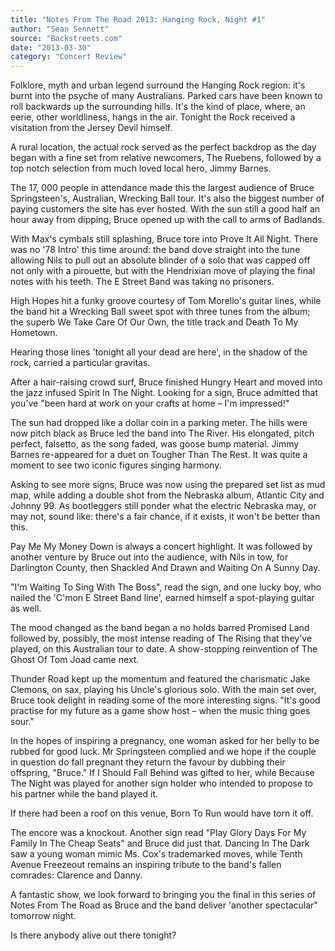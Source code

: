 ```yaml
---
title: "Notes From The Road 2013: Hanging Rock, Night #1"
author: "Sean Sennett"
source: "Backstreets.com"
date: "2013-03-30"
category: "Concert Review"
---
```


Folklore, myth and urban legend surround the Hanging Rock region: it's burnt into the psyche of many Australians. Parked cars have been known to roll backwards up the surrounding hills. It's the kind of place, where, an eerie, other worldliness, hangs in the air. Tonight the Rock received a visitation from the Jersey Devil himself.

A rural location, the actual rock served as the perfect backdrop as the day began with a fine set from relative newcomers, The Ruebens, followed by a top notch selection from much loved local hero, Jimmy Barnes.

The 17, 000 people in attendance made this the largest audience of Bruce Springsteen's, Australian, Wrecking Ball tour. It's also the biggest number of paying customers the site has ever hosted. With the sun still a good half an hour away from dipping, Bruce opened up with the call to arms of Badlands.

With Max's cymbals still splashing, Bruce tore into Prove It All Night. There was no '78 Intro' this time around: the band dove straight into the tune allowing Nils to pull out an absolute blinder of a solo that was capped off not only with a pirouette, but with the Hendrixian move of playing the final notes with his teeth. The E Street Band was taking no prisoners.

High Hopes hit a funky groove courtesy of Tom Morello's guitar lines, while the band hit a Wrecking Ball sweet spot with three tunes from the album; the superb We Take Care Of Our Own, the title track and Death To My Hometown.

Hearing those lines 'tonight all your dead are here', in the shadow of the rock, carried a particular gravitas.

After a hair-raising crowd surf, Bruce finished Hungry Heart and moved into the jazz infused Spirit In The Night. Looking for a sign, Bruce admitted that you've "been hard at work on your crafts at home – I'm impressed!"

The sun had dropped like a dollar coin in a parking meter. The hills were now pitch black as Bruce led the band into The River. His elongated, pitch perfect, falsetto, as the song faded, was goose bump material. Jimmy Barnes re-appeared for a duet on Tougher Than The Rest. It was quite a moment to see two iconic figures singing harmony.

Asking to see more signs, Bruce was now using the prepared set list as mud map, while adding a double shot from the Nebraska album, Atlantic City and Johnny 99. As bootleggers still ponder what the electric Nebraska may, or may not, sound like: there's a fair chance, if it exists, it won't be better than this.

Pay Me My Money Down is always a concert highlight. It was followed by another venture by Bruce out into the audience, with Nils in tow, for Darlington County, then Shackled And Drawn and Waiting On A Sunny Day.

"I'm Waiting To Sing With The Boss", read the sign, and one lucky boy, who nailed the 'C'mon E Street Band line', earned himself a spot-playing guitar as well.

The mood changed as the band began a no holds barred Promised Land followed by, possibly, the most intense reading of The Rising that they've played, on this Australian tour to date. A show-stopping reinvention of The Ghost Of Tom Joad came next.

Thunder Road kept up the momentum and featured the charismatic Jake Clemons, on sax, playing his Uncle's glorious solo. With the main set over, Bruce took delight in reading some of the more interesting signs. "It's good practise for my future as a game show host – when the music thing goes sour."

In the hopes of inspiring a pregnancy, one woman asked for her belly to be rubbed for good luck. Mr Springsteen complied and we hope if the couple in question do fall pregnant they return the favour by dubbing their offspring, "Bruce." If I Should Fall Behind was gifted to her, while Because The Night was played for another sign holder who intended to propose to his partner while the band played it.

If there had been a roof on this venue, Born To Run would have torn it off.

The encore was a knockout. Another sign read "Play Glory Days For My Family In The Cheap Seats" and Bruce did just that. Dancing In The Dark saw a young woman mimic Ms. Cox's trademarked moves, while Tenth Avenue Freezeout remains an inspiring tribute to the band's fallen comrades: Clarence and Danny.

A fantastic show, we look forward to bringing you the final in this series of Notes From The Road as Bruce and the band deliver 'another spectacular" tomorrow night.

Is there anybody alive out there tonight?
